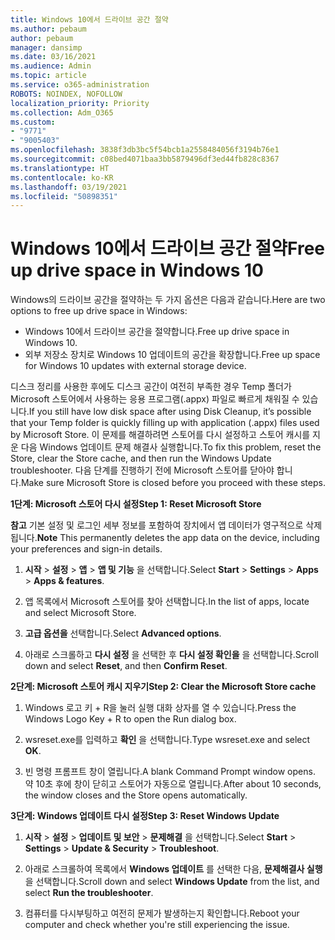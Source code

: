 ```yaml
---
title: Windows 10에서 드라이브 공간 절약
ms.author: pebaum
author: pebaum
manager: dansimp
ms.date: 03/16/2021
ms.audience: Admin
ms.topic: article
ms.service: o365-administration
ROBOTS: NOINDEX, NOFOLLOW
localization_priority: Priority
ms.collection: Adm_O365
ms.custom:
- "9771"
- "9005403"
ms.openlocfilehash: 3838f3db3bc5f54bcb1a2558484056f3194b76e1
ms.sourcegitcommit: c08bed4071baa3bb5879496df3ed44fb828c8367
ms.translationtype: HT
ms.contentlocale: ko-KR
ms.lasthandoff: 03/19/2021
ms.locfileid: "50898351"
---
```

# <a name="free-up-drive-space-in-windows-10"></a><span data-ttu-id="731a8-102">Windows 10에서 드라이브 공간 절약</span><span class="sxs-lookup"><span data-stu-id="731a8-102">Free up drive space in Windows 10</span></span>

<span data-ttu-id="731a8-103">Windows의 드라이브 공간을 절약하는 두 가지 옵션은 다음과 같습니다.</span><span class="sxs-lookup"><span data-stu-id="731a8-103">Here are two options to free up drive space in Windows:</span></span>

- <span data-ttu-id="731a8-104">Windows 10에서 드라이브 공간을 절약합니다.</span><span class="sxs-lookup"><span data-stu-id="731a8-104">Free up drive space in Windows 10.</span></span>
- <span data-ttu-id="731a8-105">외부 저장소 장치로 Windows 10 업데이트의 공간을 확장합니다.</span><span class="sxs-lookup"><span data-stu-id="731a8-105">Free up space for Windows 10 updates with external storage device.</span></span>

<span data-ttu-id="731a8-106">디스크 정리를 사용한 후에도 디스크 공간이 여전히 부족한 경우 Temp 폴더가 Microsoft 스토어에서 사용하는 응용 프로그램(.appx) 파일로 빠르게 채워질 수 있습니다.</span><span class="sxs-lookup"><span data-stu-id="731a8-106">If you still have low disk space after using Disk Cleanup, it’s possible that your Temp folder is quickly filling up with application (.appx) files used by Microsoft Store.</span></span> <span data-ttu-id="731a8-107">이 문제를 해결하려면 스토어를 다시 설정하고 스토어 캐시를 지운 다음 Windows 업데이트 문제 해결사 실행합니다.</span><span class="sxs-lookup"><span data-stu-id="731a8-107">To fix this problem, reset the Store, clear the Store cache, and then run the Windows Update troubleshooter.</span></span> <span data-ttu-id="731a8-108">다음 단계를 진행하기 전에 Microsoft 스토어를 닫아야 합니다.</span><span class="sxs-lookup"><span data-stu-id="731a8-108">Make sure Microsoft Store is closed before you proceed with these steps.</span></span>

<span data-ttu-id="731a8-109">**1단계: Microsoft 스토어 다시 설정**</span><span class="sxs-lookup"><span data-stu-id="731a8-109">**Step 1: Reset Microsoft Store**</span></span>

<span data-ttu-id="731a8-110">**참고** 기본 설정 및 로그인 세부 정보를 포함하여 장치에서 앱 데이터가 영구적으로 삭제됩니다.</span><span class="sxs-lookup"><span data-stu-id="731a8-110">**Note** This permanently deletes the app data on the device, including your preferences and sign-in details.</span></span>

1. <span data-ttu-id="731a8-111">**시작** > **설정** > **앱** > **앱 및 기능** 을 선택합니다.</span><span class="sxs-lookup"><span data-stu-id="731a8-111">Select **Start** > **Settings** > **Apps** > **Apps & features**.</span></span>

1. <span data-ttu-id="731a8-112">앱 목록에서 Microsoft 스토어를 찾아 선택합니다.</span><span class="sxs-lookup"><span data-stu-id="731a8-112">In the list of apps, locate and select Microsoft Store.</span></span>

1. <span data-ttu-id="731a8-113">**고급 옵션을** 선택합니다.</span><span class="sxs-lookup"><span data-stu-id="731a8-113">Select **Advanced options**.</span></span>

1. <span data-ttu-id="731a8-114">아래로 스크롤하고 **다시 설정** 을 선택한 후 **다시 설정 확인을** 을 선택합니다.</span><span class="sxs-lookup"><span data-stu-id="731a8-114">Scroll down and select **Reset**, and then **Confirm Reset**.</span></span>

<span data-ttu-id="731a8-115">**2단계: Microsoft 스토어 캐시 지우기**</span><span class="sxs-lookup"><span data-stu-id="731a8-115">**Step 2: Clear the Microsoft Store cache**</span></span>

1. <span data-ttu-id="731a8-116">Windows 로고 키 + R을 눌러 실행 대화 상자를 열 수 있습니다.</span><span class="sxs-lookup"><span data-stu-id="731a8-116">Press the Windows Logo Key + R to open the Run dialog box.</span></span>

1. <span data-ttu-id="731a8-117">wsreset.exe를 입력하고 **확인** 을 선택합니다.</span><span class="sxs-lookup"><span data-stu-id="731a8-117">Type wsreset.exe and select **OK**.</span></span>

1. <span data-ttu-id="731a8-118">빈 명령 프롬프트 창이 열립니다.</span><span class="sxs-lookup"><span data-stu-id="731a8-118">A blank Command Prompt window opens.</span></span> <span data-ttu-id="731a8-119">약 10초 후에 창이 닫히고 스토어가 자동으로 열립니다.</span><span class="sxs-lookup"><span data-stu-id="731a8-119">After about 10 seconds, the window closes and the Store opens automatically.</span></span>

<span data-ttu-id="731a8-120">**3단계: Windows 업데이트 다시 설정**</span><span class="sxs-lookup"><span data-stu-id="731a8-120">**Step 3: Reset Windows Update**</span></span>

1. <span data-ttu-id="731a8-121">**시작** > **설정** > **업데이트 및 보안** > **문제해결** 을 선택합니다.</span><span class="sxs-lookup"><span data-stu-id="731a8-121">Select **Start** > **Settings** > **Update & Security** > **Troubleshoot**.</span></span>

1. <span data-ttu-id="731a8-122">아래로 스크롤하여 목록에서 **Windows 업데이트** 를 선택한 다음, **문제해결사 실행** 을 선택합니다.</span><span class="sxs-lookup"><span data-stu-id="731a8-122">Scroll down and select **Windows Update** from the list, and select **Run the troubleshooter**.</span></span>

1. <span data-ttu-id="731a8-123">컴퓨터를 다시부팅하고 여전히 문제가 발생하는지 확인합니다.</span><span class="sxs-lookup"><span data-stu-id="731a8-123">Reboot your computer and check whether you're still experiencing the issue.</span></span>

